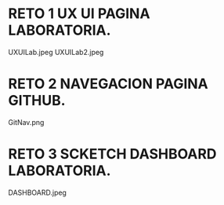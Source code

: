 RETO 1 UX UI PAGINA LABORATORIA.
================================

UXUILab.jpeg
UXUILab2.jpeg

RETO 2 NAVEGACION PAGINA GITHUB.
================================

GitNav.png

RETO 3 SCKETCH DASHBOARD LABORATORIA.
=====================================

DASHBOARD.jpeg
